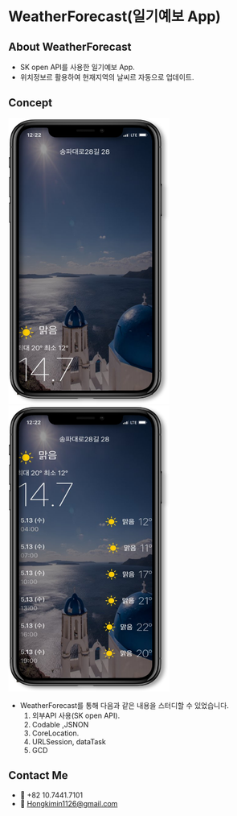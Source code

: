 # WeatherForecast(일기예보 App)

## About WeatherForecast
- SK open API를 사용한 일기예보 App.
- 위치정보르 활용하여 현재지역의 날씨르 자동으로 업데이트.

## Concept
<img src="https://github.com/hongkimin1126/ImageUpload/blob/master/날씨앱사진/1.png?raw=true" width="320" height="568">
<img src="https://github.com/hongkimin1126/ImageUpload/blob/master/날씨앱사진/2.png?raw=true" width="320" height="568">

- WeatherForecast를 통해 다음과 같은 내용을 스터디할 수 있었습니다.
  1. 외부API 사용(SK open API).
  2. Codable ,JSNON
  3. CoreLocation.
  4. URLSession, dataTask
  5. GCD
  

## Contact Me
- 📱 +82 10.7441.7101
- 📧 Hongkimin1126@gmail.com
